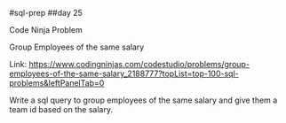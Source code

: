 #sql-prep
##day 25

Code Ninja Problem

Group Employees of the same salary

Link:
https://www.codingninjas.com/codestudio/problems/group-employees-of-the-same-salary_2188777?topList=top-100-sql-problems&leftPanelTab=0

Write a sql query to group employees of the same salary and give them a team id based on the salary.